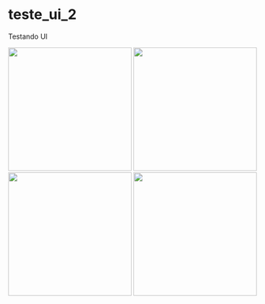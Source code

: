 # teste_ui_2

Testando UI

<img src="https://scontent.fgvr1-1.fna.fbcdn.net/v/t1.6435-9/193035723_147499227416309_1851449111419401752_n.jpg?_nc_cat=103&ccb=1-3&_nc_sid=0debeb&_nc_ohc=aZCAW2qvyCMAX96FiNf&_nc_ht=scontent.fgvr1-1.fna&oh=b9445cad15e96bd1bb08e1c955db0697&oe=60D6D428" width="250">  <img src="https://scontent.fgvr1-1.fna.fbcdn.net/v/t1.6435-9/191540647_147499190749646_6082860143134199979_n.jpg?_nc_cat=105&ccb=1-3&_nc_sid=0debeb&_nc_ohc=dTb0jpBWqrIAX-diZxI&_nc_ht=scontent.fgvr1-1.fna&oh=c29be523e2a5f8c00e67d1ffebabd3a4&oe=60D9DAB9" width="250">  <img src="https://scontent.fgvr1-1.fna.fbcdn.net/v/t1.6435-9/194786165_147499180749647_2069411726924351786_n.jpg?_nc_cat=104&ccb=1-3&_nc_sid=0debeb&_nc_ohc=bjkY7G227EMAX96L3QX&_nc_ht=scontent.fgvr1-1.fna&oh=61c2e11e6798c9dcf421dd67134709ed&oe=60DA281C" width="250">  <img src="https://scontent.fgvr1-1.fna.fbcdn.net/v/t1.6435-9/191740430_147499174082981_2701321920432965354_n.jpg?_nc_cat=102&ccb=1-3&_nc_sid=0debeb&_nc_ohc=DUInUa4jJrgAX8HQ5pX&_nc_ht=scontent.fgvr1-1.fna&oh=27b2f2a9be0c9852c4c732471fc6b070&oe=60D823D1" width="250">
